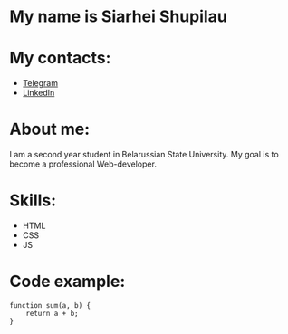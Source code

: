 # My name is Siarhei Shupilau

# My contacts:
* [Telegram](https://t.me/xesvoz)
* [LinkedIn](https://www.linkedin.com/in/siarhei-shupilau-712345235/)

# About me:
I am a second year student in Belarussian State University. My goal is to become a professional Web-developer.

# Skills:
* HTML
* CSS
* JS

# Code example:
```
function sum(a, b) {
    return a + b;
}
```